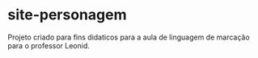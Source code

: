 # site-personagem
Projeto criado para fins didaticos para a aula de linguagem de marcação para o professor Leonid.
